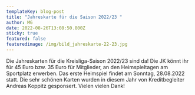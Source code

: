 ```yaml
---
templateKey: blog-post
title: "Jahreskarte für die Saison 2022/23 "
author: MG
date: 2022-08-26T13:08:50.800Z
sticky: true
featured: false
featuredimage: /img/bild_jahreskarte-22-23.jpg
---
```

Die Jahreskarten für die Kreisliga-Saison 2022/23 sind da! Die JK könnt ihr für 45 Euro bzw. 35 Euro für Mitglieder, an den Heimspieltagen am Sportplatz erwerben. Das erste Heimspiel findet am Sonntag, 28.08.2022 statt. Die sehr schönen Karten wurden in diesem Jahr von Kreditbegleiter Andreas Koppitz gesponsert. Vielen vielen Dank!